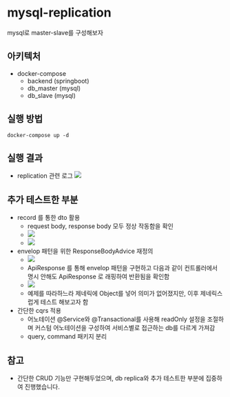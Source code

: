 # mysql-replication
mysql로 master-slave를 구성해보자

## 아키텍처
- docker-compose
  - backend (springboot)
  - db_master (mysql)
  - db_slave (mysql)

## 실행 방법
```
docker-compose up -d
```

## 실행 결과
- replication 관련 로그
![](https://github.com/ohksj77/mysql-replication/assets/89020004/1a1c53ef-3343-4416-984e-81101931bca7)

## 추가 테스트한 부분
- record 를 통한 dto 활용
  - request body, response body 모두 정상 작동함을 확인
  - ![](https://github.com/ohksj77/mysql-replication/assets/89020004/4718c793-144a-4ef1-89a1-83419011d204)
  - ![](https://github.com/ohksj77/mysql-replication/assets/89020004/bbb4d944-7a01-489c-8405-5d719ff7626c)
- envelop 패턴을 위한 ResponseBodyAdvice 재정의
  - ![](https://github.com/ohksj77/mysql-replication/assets/89020004/faada3e2-0fbc-49f0-a900-983ba3288d5e)
  - ApiResponse<T> 를 통해 envelop 패턴을 구현하고 다음과 같이 컨트롤러에서 명시 안해도 ApiResponse 로 래핑하여 반환됨을 확인함
  - ![](https://github.com/ohksj77/mysql-replication/assets/89020004/5ffe9a46-82ed-4aa6-a130-dad0e70057d6)
  - 예제를 따라하느라 제네릭에 Object를 넣어 의미가 없어졌지만, 이후 제네릭스럽게 테스트 해보고자 함
- 간단한 cqrs 적용
  - 어노테이션 @Service와 @Transactional를 사용해 readOnly 설정을 조절하며 커스텀 어노테이션을 구성하여 서비스별로 접근하는 db를 다르게 가져감
  - query, command 패키지 분리

## 참고
- 간단한 CRUD 기능만 구현해두었으며, db replica와 추가 테스트한 부분에 집중하여 진행했습니다.

